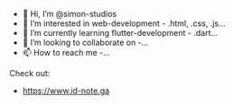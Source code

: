 - 👋 Hi, I’m @simon-studios
- 👀 I’m interested in web-development - .html, .css, .js...
- 🌱 I’m currently learning flutter-development - .dart...
- 💞️ I’m looking to collaborate on -...
- 📫 How to reach me -...

Check out:

- https://www.id-note.ga

<!---
simon-studios/simon-studios is a ✨ special ✨ repository because its `README.md` (this file) appears on your GitHub profile.
You can click the Preview link to take a look at your changes.
--->
